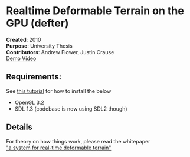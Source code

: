 Realtime Deformable Terrain on the GPU (defter)
======================================

<b>Created</b>: 2010 <br/>
<b>Purpose</b>: University Thesis <br/> 
<b>Contributors</b>: Andrew Flower, Justin Crause <br/>
[Demo Video](https://www.youtube.com/watch?v=_ZTwSVKCJgg) <br/>

Requirements:
---------------------
See [this tutorial](https://www.youtube.com/watch?v=wEJr3IUPk-c) for how to install the below
* OpenGL 3.2
* SDL 1.3 (codebase is now using SDL2 though)<br/>

Details
---------
For theory on how things work, please read the whitepaper <br/>
["a system for real-time deformable terrain"](http://people.cs.uct.ac.za/~aflower/download.php?fname=defter-SAICSIT.pdf)
